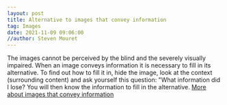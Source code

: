 ```yaml
---
layout: post
title: Alternative to images that convey information
tag: Images
date: 2021-11-09 09:06:00
//author: Steven Mouret
---
```


The images cannot be perceived by the blind and the severely visually impaired. When an image conveys information it is necessary to fill in its alternative. To find out how to fill it in, hide the image, look at the context (surrounding content) and ask yourself this question: "What information did I lose? You will then know the information to fill in the alternative.
[More about images that convey information](https://stevenmouret.github.io/web-accessibility-guidelines/accessibility/images/image-conveying-information.html)
